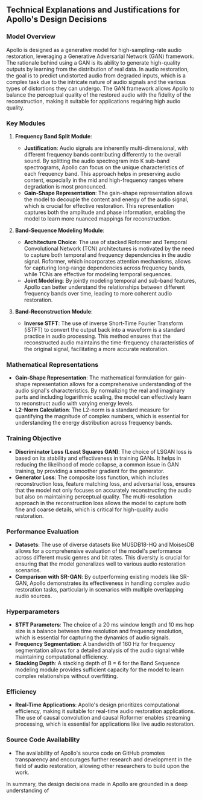 ## Technical Explanations and Justifications for Apollo's Design Decisions

### Model Overview
Apollo is designed as a generative model for high-sampling-rate audio restoration, leveraging a Generative Adversarial Network (GAN) framework. The rationale behind using a GAN is its ability to generate high-quality outputs by learning from the distribution of real data. In audio restoration, the goal is to predict undistorted audio from degraded inputs, which is a complex task due to the intricate nature of audio signals and the various types of distortions they can undergo. The GAN framework allows Apollo to balance the perceptual quality of the restored audio with the fidelity of the reconstruction, making it suitable for applications requiring high audio quality.

### Key Modules
1. **Frequency Band Split Module**:
   - **Justification**: Audio signals are inherently multi-dimensional, with different frequency bands contributing differently to the overall sound. By splitting the audio spectrogram into K sub-band spectrograms, Apollo can focus on the unique characteristics of each frequency band. This approach helps in preserving audio content, especially in the mid and high-frequency ranges where degradation is most pronounced.
   - **Gain-Shape Representation**: The gain-shape representation allows the model to decouple the content and energy of the audio signal, which is crucial for effective restoration. This representation captures both the amplitude and phase information, enabling the model to learn more nuanced mappings for reconstruction.

2. **Band-Sequence Modeling Module**:
   - **Architecture Choice**: The use of stacked Roformer and Temporal Convolutional Network (TCN) architectures is motivated by the need to capture both temporal and frequency dependencies in the audio signal. Roformer, which incorporates attention mechanisms, allows for capturing long-range dependencies across frequency bands, while TCNs are effective for modeling temporal sequences.
   - **Joint Modeling**: By jointly modeling temporal and sub-band features, Apollo can better understand the relationships between different frequency bands over time, leading to more coherent audio restoration.

3. **Band-Reconstruction Module**:
   - **Inverse STFT**: The use of inverse Short-Time Fourier Transform (iSTFT) to convert the output back into a waveform is a standard practice in audio processing. This method ensures that the reconstructed audio maintains the time-frequency characteristics of the original signal, facilitating a more accurate restoration.

### Mathematical Representations
- **Gain-Shape Representation**: The mathematical formulation for gain-shape representation allows for a comprehensive understanding of the audio signal's characteristics. By normalizing the real and imaginary parts and including logarithmic scaling, the model can effectively learn to reconstruct audio with varying energy levels.
- **L2-Norm Calculation**: The L2-norm is a standard measure for quantifying the magnitude of complex numbers, which is essential for understanding the energy distribution across frequency bands.

### Training Objective
- **Discriminator Loss (Least Squares GAN)**: The choice of LSGAN loss is based on its stability and effectiveness in training GANs. It helps in reducing the likelihood of mode collapse, a common issue in GAN training, by providing a smoother gradient for the generator.
- **Generator Loss**: The composite loss function, which includes reconstruction loss, feature matching loss, and adversarial loss, ensures that the model not only focuses on accurately reconstructing the audio but also on maintaining perceptual quality. The multi-resolution approach in the reconstruction loss allows the model to capture both fine and coarse details, which is critical for high-quality audio restoration.

### Performance Evaluation
- **Datasets**: The use of diverse datasets like MUSDB18-HQ and MoisesDB allows for a comprehensive evaluation of the model's performance across different music genres and bit rates. This diversity is crucial for ensuring that the model generalizes well to various audio restoration scenarios.
- **Comparison with SR-GAN**: By outperforming existing models like SR-GAN, Apollo demonstrates its effectiveness in handling complex audio restoration tasks, particularly in scenarios with multiple overlapping audio sources.

### Hyperparameters
- **STFT Parameters**: The choice of a 20 ms window length and 10 ms hop size is a balance between time resolution and frequency resolution, which is essential for capturing the dynamics of audio signals.
- **Frequency Segmentation**: A bandwidth of 160 Hz for frequency segmentation allows for a detailed analysis of the audio signal while maintaining computational efficiency.
- **Stacking Depth**: A stacking depth of B = 6 for the Band Sequence modeling module provides sufficient capacity for the model to learn complex relationships without overfitting.

### Efficiency
- **Real-Time Applications**: Apollo's design prioritizes computational efficiency, making it suitable for real-time audio restoration applications. The use of causal convolution and causal Roformer enables streaming processing, which is essential for applications like live audio restoration.

### Source Code Availability
- The availability of Apollo's source code on GitHub promotes transparency and encourages further research and development in the field of audio restoration, allowing other researchers to build upon the work.

In summary, the design decisions made in Apollo are grounded in a deep understanding of